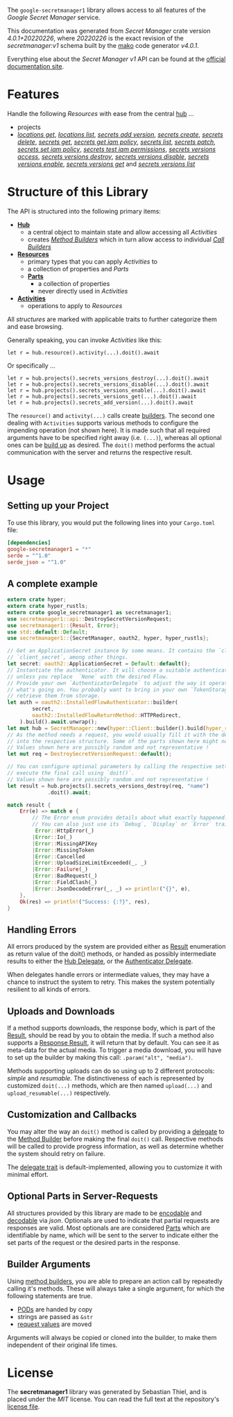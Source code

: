 <!---
DO NOT EDIT !
This file was generated automatically from 'src/generator/templates/api/README.md.mako'
DO NOT EDIT !
-->
The `google-secretmanager1` library allows access to all features of the *Google Secret Manager* service.

This documentation was generated from *Secret Manager* crate version *4.0.1+20220226*, where *20220226* is the exact revision of the *secretmanager:v1* schema built by the [mako](http://www.makotemplates.org/) code generator *v4.0.1*.

Everything else about the *Secret Manager* *v1* API can be found at the
[official documentation site](https://cloud.google.com/secret-manager/).
# Features

Handle the following *Resources* with ease from the central [hub](https://docs.rs/google-secretmanager1/4.0.1+20220226/google_secretmanager1/SecretManager) ... 

* projects
 * [*locations get*](https://docs.rs/google-secretmanager1/4.0.1+20220226/google_secretmanager1/api::ProjectLocationGetCall), [*locations list*](https://docs.rs/google-secretmanager1/4.0.1+20220226/google_secretmanager1/api::ProjectLocationListCall), [*secrets add version*](https://docs.rs/google-secretmanager1/4.0.1+20220226/google_secretmanager1/api::ProjectSecretAddVersionCall), [*secrets create*](https://docs.rs/google-secretmanager1/4.0.1+20220226/google_secretmanager1/api::ProjectSecretCreateCall), [*secrets delete*](https://docs.rs/google-secretmanager1/4.0.1+20220226/google_secretmanager1/api::ProjectSecretDeleteCall), [*secrets get*](https://docs.rs/google-secretmanager1/4.0.1+20220226/google_secretmanager1/api::ProjectSecretGetCall), [*secrets get iam policy*](https://docs.rs/google-secretmanager1/4.0.1+20220226/google_secretmanager1/api::ProjectSecretGetIamPolicyCall), [*secrets list*](https://docs.rs/google-secretmanager1/4.0.1+20220226/google_secretmanager1/api::ProjectSecretListCall), [*secrets patch*](https://docs.rs/google-secretmanager1/4.0.1+20220226/google_secretmanager1/api::ProjectSecretPatchCall), [*secrets set iam policy*](https://docs.rs/google-secretmanager1/4.0.1+20220226/google_secretmanager1/api::ProjectSecretSetIamPolicyCall), [*secrets test iam permissions*](https://docs.rs/google-secretmanager1/4.0.1+20220226/google_secretmanager1/api::ProjectSecretTestIamPermissionCall), [*secrets versions access*](https://docs.rs/google-secretmanager1/4.0.1+20220226/google_secretmanager1/api::ProjectSecretVersionAccesCall), [*secrets versions destroy*](https://docs.rs/google-secretmanager1/4.0.1+20220226/google_secretmanager1/api::ProjectSecretVersionDestroyCall), [*secrets versions disable*](https://docs.rs/google-secretmanager1/4.0.1+20220226/google_secretmanager1/api::ProjectSecretVersionDisableCall), [*secrets versions enable*](https://docs.rs/google-secretmanager1/4.0.1+20220226/google_secretmanager1/api::ProjectSecretVersionEnableCall), [*secrets versions get*](https://docs.rs/google-secretmanager1/4.0.1+20220226/google_secretmanager1/api::ProjectSecretVersionGetCall) and [*secrets versions list*](https://docs.rs/google-secretmanager1/4.0.1+20220226/google_secretmanager1/api::ProjectSecretVersionListCall)




# Structure of this Library

The API is structured into the following primary items:

* **[Hub](https://docs.rs/google-secretmanager1/4.0.1+20220226/google_secretmanager1/SecretManager)**
    * a central object to maintain state and allow accessing all *Activities*
    * creates [*Method Builders*](https://docs.rs/google-secretmanager1/4.0.1+20220226/google_secretmanager1/client::MethodsBuilder) which in turn
      allow access to individual [*Call Builders*](https://docs.rs/google-secretmanager1/4.0.1+20220226/google_secretmanager1/client::CallBuilder)
* **[Resources](https://docs.rs/google-secretmanager1/4.0.1+20220226/google_secretmanager1/client::Resource)**
    * primary types that you can apply *Activities* to
    * a collection of properties and *Parts*
    * **[Parts](https://docs.rs/google-secretmanager1/4.0.1+20220226/google_secretmanager1/client::Part)**
        * a collection of properties
        * never directly used in *Activities*
* **[Activities](https://docs.rs/google-secretmanager1/4.0.1+20220226/google_secretmanager1/client::CallBuilder)**
    * operations to apply to *Resources*

All *structures* are marked with applicable traits to further categorize them and ease browsing.

Generally speaking, you can invoke *Activities* like this:

```Rust,ignore
let r = hub.resource().activity(...).doit().await
```

Or specifically ...

```ignore
let r = hub.projects().secrets_versions_destroy(...).doit().await
let r = hub.projects().secrets_versions_disable(...).doit().await
let r = hub.projects().secrets_versions_enable(...).doit().await
let r = hub.projects().secrets_versions_get(...).doit().await
let r = hub.projects().secrets_add_version(...).doit().await
```

The `resource()` and `activity(...)` calls create [builders][builder-pattern]. The second one dealing with `Activities` 
supports various methods to configure the impending operation (not shown here). It is made such that all required arguments have to be 
specified right away (i.e. `(...)`), whereas all optional ones can be [build up][builder-pattern] as desired.
The `doit()` method performs the actual communication with the server and returns the respective result.

# Usage

## Setting up your Project

To use this library, you would put the following lines into your `Cargo.toml` file:

```toml
[dependencies]
google-secretmanager1 = "*"
serde = "^1.0"
serde_json = "^1.0"
```

## A complete example

```Rust
extern crate hyper;
extern crate hyper_rustls;
extern crate google_secretmanager1 as secretmanager1;
use secretmanager1::api::DestroySecretVersionRequest;
use secretmanager1::{Result, Error};
use std::default::Default;
use secretmanager1::{SecretManager, oauth2, hyper, hyper_rustls};

// Get an ApplicationSecret instance by some means. It contains the `client_id` and 
// `client_secret`, among other things.
let secret: oauth2::ApplicationSecret = Default::default();
// Instantiate the authenticator. It will choose a suitable authentication flow for you, 
// unless you replace  `None` with the desired Flow.
// Provide your own `AuthenticatorDelegate` to adjust the way it operates and get feedback about 
// what's going on. You probably want to bring in your own `TokenStorage` to persist tokens and
// retrieve them from storage.
let auth = oauth2::InstalledFlowAuthenticator::builder(
        secret,
        oauth2::InstalledFlowReturnMethod::HTTPRedirect,
    ).build().await.unwrap();
let mut hub = SecretManager::new(hyper::Client::builder().build(hyper_rustls::HttpsConnectorBuilder::new().with_native_roots().https_or_http().enable_http1().enable_http2().build()), auth);
// As the method needs a request, you would usually fill it with the desired information
// into the respective structure. Some of the parts shown here might not be applicable !
// Values shown here are possibly random and not representative !
let mut req = DestroySecretVersionRequest::default();

// You can configure optional parameters by calling the respective setters at will, and
// execute the final call using `doit()`.
// Values shown here are possibly random and not representative !
let result = hub.projects().secrets_versions_destroy(req, "name")
             .doit().await;

match result {
    Err(e) => match e {
        // The Error enum provides details about what exactly happened.
        // You can also just use its `Debug`, `Display` or `Error` traits
         Error::HttpError(_)
        |Error::Io(_)
        |Error::MissingAPIKey
        |Error::MissingToken
        |Error::Cancelled
        |Error::UploadSizeLimitExceeded(_, _)
        |Error::Failure(_)
        |Error::BadRequest(_)
        |Error::FieldClash(_)
        |Error::JsonDecodeError(_, _) => println!("{}", e),
    },
    Ok(res) => println!("Success: {:?}", res),
}

```
## Handling Errors

All errors produced by the system are provided either as [Result](https://docs.rs/google-secretmanager1/4.0.1+20220226/google_secretmanager1/client::Result) enumeration as return value of
the doit() methods, or handed as possibly intermediate results to either the 
[Hub Delegate](https://docs.rs/google-secretmanager1/4.0.1+20220226/google_secretmanager1/client::Delegate), or the [Authenticator Delegate](https://docs.rs/yup-oauth2/*/yup_oauth2/trait.AuthenticatorDelegate.html).

When delegates handle errors or intermediate values, they may have a chance to instruct the system to retry. This 
makes the system potentially resilient to all kinds of errors.

## Uploads and Downloads
If a method supports downloads, the response body, which is part of the [Result](https://docs.rs/google-secretmanager1/4.0.1+20220226/google_secretmanager1/client::Result), should be
read by you to obtain the media.
If such a method also supports a [Response Result](https://docs.rs/google-secretmanager1/4.0.1+20220226/google_secretmanager1/client::ResponseResult), it will return that by default.
You can see it as meta-data for the actual media. To trigger a media download, you will have to set up the builder by making
this call: `.param("alt", "media")`.

Methods supporting uploads can do so using up to 2 different protocols: 
*simple* and *resumable*. The distinctiveness of each is represented by customized 
`doit(...)` methods, which are then named `upload(...)` and `upload_resumable(...)` respectively.

## Customization and Callbacks

You may alter the way an `doit()` method is called by providing a [delegate](https://docs.rs/google-secretmanager1/4.0.1+20220226/google_secretmanager1/client::Delegate) to the 
[Method Builder](https://docs.rs/google-secretmanager1/4.0.1+20220226/google_secretmanager1/client::CallBuilder) before making the final `doit()` call. 
Respective methods will be called to provide progress information, as well as determine whether the system should 
retry on failure.

The [delegate trait](https://docs.rs/google-secretmanager1/4.0.1+20220226/google_secretmanager1/client::Delegate) is default-implemented, allowing you to customize it with minimal effort.

## Optional Parts in Server-Requests

All structures provided by this library are made to be [encodable](https://docs.rs/google-secretmanager1/4.0.1+20220226/google_secretmanager1/client::RequestValue) and 
[decodable](https://docs.rs/google-secretmanager1/4.0.1+20220226/google_secretmanager1/client::ResponseResult) via *json*. Optionals are used to indicate that partial requests are responses 
are valid.
Most optionals are are considered [Parts](https://docs.rs/google-secretmanager1/4.0.1+20220226/google_secretmanager1/client::Part) which are identifiable by name, which will be sent to 
the server to indicate either the set parts of the request or the desired parts in the response.

## Builder Arguments

Using [method builders](https://docs.rs/google-secretmanager1/4.0.1+20220226/google_secretmanager1/client::CallBuilder), you are able to prepare an action call by repeatedly calling it's methods.
These will always take a single argument, for which the following statements are true.

* [PODs][wiki-pod] are handed by copy
* strings are passed as `&str`
* [request values](https://docs.rs/google-secretmanager1/4.0.1+20220226/google_secretmanager1/client::RequestValue) are moved

Arguments will always be copied or cloned into the builder, to make them independent of their original life times.

[wiki-pod]: http://en.wikipedia.org/wiki/Plain_old_data_structure
[builder-pattern]: http://en.wikipedia.org/wiki/Builder_pattern
[google-go-api]: https://github.com/google/google-api-go-client

# License
The **secretmanager1** library was generated by Sebastian Thiel, and is placed 
under the *MIT* license.
You can read the full text at the repository's [license file][repo-license].

[repo-license]: https://github.com/Byron/google-apis-rsblob/main/LICENSE.md

